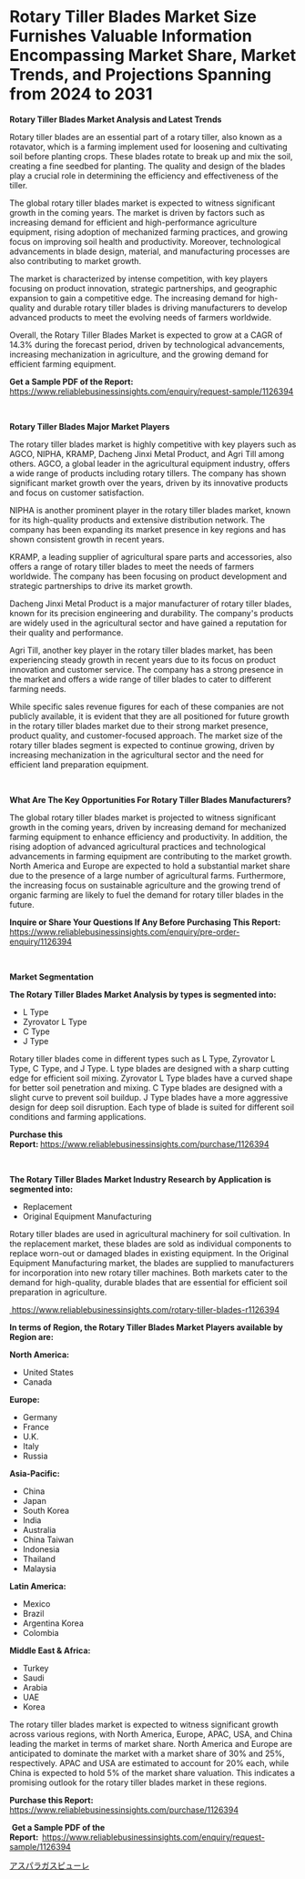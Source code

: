 <p><h1>Rotary Tiller Blades Market Size Furnishes Valuable Information Encompassing Market Share, Market Trends, and Projections Spanning from 2024 to 2031</h1></p><p><strong>Rotary Tiller Blades Market Analysis and Latest Trends</strong></p>
<p><p>Rotary tiller blades are an essential part of a rotary tiller, also known as a rotavator, which is a farming implement used for loosening and cultivating soil before planting crops. These blades rotate to break up and mix the soil, creating a fine seedbed for planting. The quality and design of the blades play a crucial role in determining the efficiency and effectiveness of the tiller.</p><p>The global rotary tiller blades market is expected to witness significant growth in the coming years. The market is driven by factors such as increasing demand for efficient and high-performance agriculture equipment, rising adoption of mechanized farming practices, and growing focus on improving soil health and productivity. Moreover, technological advancements in blade design, material, and manufacturing processes are also contributing to market growth.</p><p>The market is characterized by intense competition, with key players focusing on product innovation, strategic partnerships, and geographic expansion to gain a competitive edge. The increasing demand for high-quality and durable rotary tiller blades is driving manufacturers to develop advanced products to meet the evolving needs of farmers worldwide.</p><p>Overall, the Rotary Tiller Blades Market is expected to grow at a CAGR of 14.3% during the forecast period, driven by technological advancements, increasing mechanization in agriculture, and the growing demand for efficient farming equipment.</p></p>
<p><strong>Get a Sample PDF of the Report:&nbsp;</strong> <a href="https://www.reliablebusinessinsights.com/enquiry/request-sample/1126394">https://www.reliablebusinessinsights.com/enquiry/request-sample/1126394</a></p>
<p>&nbsp;</p>
<p><strong>Rotary Tiller Blades Major Market Players</strong></p>
<p><p>The rotary tiller blades market is highly competitive with key players such as AGCO, NIPHA, KRAMP, Dacheng Jinxi Metal Product, and Agri Till among others. AGCO, a global leader in the agricultural equipment industry, offers a wide range of products including rotary tillers. The company has shown significant market growth over the years, driven by its innovative products and focus on customer satisfaction.</p><p>NIPHA is another prominent player in the rotary tiller blades market, known for its high-quality products and extensive distribution network. The company has been expanding its market presence in key regions and has shown consistent growth in recent years.</p><p>KRAMP, a leading supplier of agricultural spare parts and accessories, also offers a range of rotary tiller blades to meet the needs of farmers worldwide. The company has been focusing on product development and strategic partnerships to drive its market growth.</p><p>Dacheng Jinxi Metal Product is a major manufacturer of rotary tiller blades, known for its precision engineering and durability. The company's products are widely used in the agricultural sector and have gained a reputation for their quality and performance.</p><p>Agri Till, another key player in the rotary tiller blades market, has been experiencing steady growth in recent years due to its focus on product innovation and customer service. The company has a strong presence in the market and offers a wide range of tiller blades to cater to different farming needs.</p><p>While specific sales revenue figures for each of these companies are not publicly available, it is evident that they are all positioned for future growth in the rotary tiller blades market due to their strong market presence, product quality, and customer-focused approach. The market size of the rotary tiller blades segment is expected to continue growing, driven by increasing mechanization in the agricultural sector and the need for efficient land preparation equipment.</p></p>
<p>&nbsp;</p>
<p><strong>What Are The Key Opportunities For Rotary Tiller Blades Manufacturers?</strong></p>
<p><p>The global rotary tiller blades market is projected to witness significant growth in the coming years, driven by increasing demand for mechanized farming equipment to enhance efficiency and productivity. In addition, the rising adoption of advanced agricultural practices and technological advancements in farming equipment are contributing to the market growth. North America and Europe are expected to hold a substantial market share due to the presence of a large number of agricultural farms. Furthermore, the increasing focus on sustainable agriculture and the growing trend of organic farming are likely to fuel the demand for rotary tiller blades in the future.</p></p>
<p><strong>Inquire or Share Your Questions If Any Before Purchasing This Report:</strong> <a href="https://www.reliablebusinessinsights.com/enquiry/pre-order-enquiry/1126394">https://www.reliablebusinessinsights.com/enquiry/pre-order-enquiry/1126394</a></p>
<p>&nbsp;</p>
<p><strong>Market Segmentation</strong></p>
<p><strong>The Rotary Tiller Blades Market Analysis by types is segmented into:</strong></p>
<p><ul><li>L Type</li><li>Zyrovator L Type</li><li>C Type</li><li>J Type</li></ul></p>
<p><p>Rotary tiller blades come in different types such as L Type, Zyrovator L Type, C Type, and J Type. L type blades are designed with a sharp cutting edge for efficient soil mixing. Zyrovator L Type blades have a curved shape for better soil penetration and mixing. C Type blades are designed with a slight curve to prevent soil buildup. J Type blades have a more aggressive design for deep soil disruption. Each type of blade is suited for different soil conditions and farming applications.</p></p>
<p><strong>Purchase this Report:&nbsp;</strong><a href="https://www.reliablebusinessinsights.com/purchase/1126394">https://www.reliablebusinessinsights.com/purchase/1126394</a></p>
<p>&nbsp;</p>
<p><strong>The Rotary Tiller Blades Market Industry Research by Application is segmented into:</strong></p>
<p><ul><li>Replacement</li><li>Original Equipment Manufacturing</li></ul></p>
<p><p>Rotary tiller blades are used in agricultural machinery for soil cultivation. In the replacement market, these blades are sold as individual components to replace worn-out or damaged blades in existing equipment. In the Original Equipment Manufacturing market, the blades are supplied to manufacturers for incorporation into new rotary tiller machines. Both markets cater to the demand for high-quality, durable blades that are essential for efficient soil preparation in agriculture.</p></p>
<p><a href="https://www.reliablebusinessinsights.com/rotary-tiller-blades-r1126394">&nbsp;https://www.reliablebusinessinsights.com/rotary-tiller-blades-r1126394</a></p>
<p><strong>In terms of Region, the Rotary Tiller Blades Market Players available by Region are:</strong></p>
<p>
    <p> <strong> North America: </strong>
        <ul>
            <li>United States</li>
            <li>Canada</li>
        </ul>
        </p> 
    <p> <strong> Europe: </strong>
        <ul>
            <li>Germany</li>
            <li>France</li>
            <li>U.K.</li>
            <li>Italy</li>
            <li>Russia</li>
        </ul>
        </p> 
    <p> <strong> Asia-Pacific: </strong>
        <ul>
            <li>China</li>
            <li>Japan</li>
            <li>South Korea</li>
            <li>India</li>
            <li>Australia</li>
            <li>China Taiwan</li>
            <li>Indonesia</li>
            <li>Thailand</li>
            <li>Malaysia</li>
        </ul>
        </p> 
    <p> <strong> Latin America: </strong>
        <ul>
            <li>Mexico</li>
            <li>Brazil</li>
            <li>Argentina Korea</li>
            <li>Colombia</li>
        </ul>
        </p> 
    <p> <strong> Middle East & Africa: </strong>
        <ul>
            <li>Turkey</li>
            <li>Saudi</li>
            <li>Arabia</li>
            <li>UAE</li>
            <li>Korea</li>
        </ul>
    </p>
    </p>
<p><p>The rotary tiller blades market is expected to witness significant growth across various regions, with North America, Europe, APAC, USA, and China leading the market in terms of market share. North America and Europe are anticipated to dominate the market with a market share of 30% and 25%, respectively. APAC and USA are estimated to account for 20% each, while China is expected to hold 5% of the market share valuation. This indicates a promising outlook for the rotary tiller blades market in these regions.</p></p>
<p><strong>Purchase this Report: </strong><a href="https://www.reliablebusinessinsights.com/purchase/1126394">https://www.reliablebusinessinsights.com/purchase/1126394</a></p>
<p>&nbsp;<strong>Get a Sample PDF of the Report:&nbsp;&nbsp;</strong><a href="https://www.reliablebusinessinsights.com/enquiry/request-sample/1126394">https://www.reliablebusinessinsights.com/enquiry/request-sample/1126394</a></p>
<p><strong></strong></p>
<p><p><a href="https://github.com/oafhukehf4709715/Market-Research-Report-List-3/blob/main/503700054066.md">アスパラガスピューレ</a></p></p>